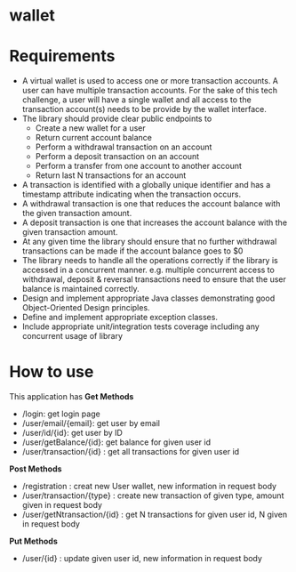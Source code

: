# wallet
# Requirements
- A virtual wallet is used to access one or more transaction accounts. A user can have multiple transaction
accounts. For the sake of this tech challenge, a user will have a single wallet and all access to the transaction
account(s) needs to be provide by the wallet interface.
- The library should provide clear public endpoints to
  - Create a new wallet for a user
  - Return current account balance
  - Perform a withdrawal transaction on an account
  - Perform a deposit transaction on an account
  - Perform a transfer from one account to another account
  - Return last N transactions for an account
- A transaction is identified with a globally unique identifier and has a timestamp attribute indicating when the
transaction occurs.
- A withdrawal transaction is one that reduces the account balance with the given transaction amount.
- A deposit transaction is one that increases the account balance with the given transaction amount.
- At any given time the library should ensure that no further withdrawal transactions can be made if the account
balance goes to $0
- The library needs to handle all the operations correctly if the library is accessed in a concurrent manner. e.g.
multiple concurrent access to withdrawal, deposit & reversal transactions need to ensure that the user balance is
maintained correctly.
- Design and implement appropriate Java classes demonstrating good Object-Oriented Design principles.
- Define and implement appropriate exception classes.
- Include appropriate unit/integration tests coverage including any concurrent usage of library

# How to use
This application has 
**Get Methods**
- /login: get login page
- /user/email/{email}: get user by email
- /user/id/{id}: get user by ID
- /user/getBalance/{id}: get balance for given user id
- /user/transaction/{id} : get all transactions for given user id

**Post Methods**
- /registration : creat new User wallet, new information in request body
- /user/transaction/{type} : create new transaction of given type, amount given in request body
- /user/getNtransaction/{id} : get N transactions for given user id, N given in request body

**Put Methods**
- /user/{id} : update given user id, new information in request body
